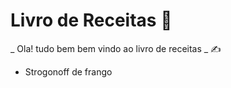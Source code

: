# Livro de Receitas :orange_book:

_ Ola! tudo bem bem vindo ao livro de receitas _ :writing_hand:

 - Strogonoff de frango

